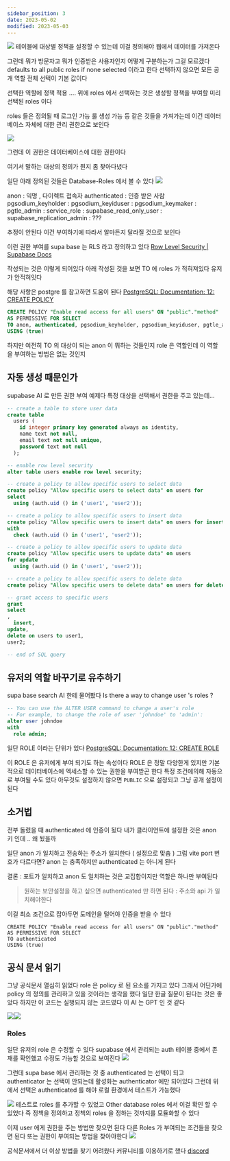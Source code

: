 ```yaml
---
sidebar_position: 3
date: 2023-05-02
modified: 2023-05-03
---
```


![](file/policies-1.png)
테이블에 대상별 정책을 설정할 수 있는데
이걸 정의해야 웹에서 데이터를 가져온다

그런데 뭐가 방문자고 뭐가 인증받은 사용자인지 어떻게 구분하는가
그걸 모르겠다
defaults to all public roles if none selected 이라고 한다
선택하지 않으면 모든 공개 역할 전체 선택이 기본 값이다

선택한 역할에 정책 적용 ....
위에 roles 에서 선택하는 것은 생성할 정책을 부여할 미리 선택된 roles 이다

roles 들은 정의될 때 로그인 가능 룰 생성 가능 등 같은 것들을 가져가는데
이건 데이터베이스 자체에 대한 관리 권한으로 보인다

![](file/policies-2.png)

그런데 이 권한은 데이터베이스에 대한 권한이다

여기서 말하는 대상의 정의가 뭔지 좀 찾아다녔다

일단 아래 정의된 것들은 Database-Roles 에서 볼 수 있다
![](file/policies.png)

anon : 익명 , 다이렉트 접속자
authenticated : 인증 받은 사람
pgsodium_keyholder :
pgsodium_keyiduser :
pgsodium_keymaker :
pgtle_admin :
service_role :
supabase_read_only_user :
supabase_replication_admin : ???

추정이 안된다 이건 부여하기에 따라서 알마든지 달라질 것으로 보인다

이런 권한 부여를 supa base 는 RLS 라고 정의하고 있다
[Row Level Security | Supabase Docs](https://supabase.com/docs/guides/auth/row-level-security)

작성되는 것은 이렇게 되어있다
아래 작성된 것을 보면 TO 에 roles 가 적혀져있다
유저가 안적혀잇다

해당 사항은 postgre 를 참고하면 도움이 된다
[PostgreSQL: Documentation: 12: CREATE POLICY](https://www.postgresql.org/docs/12/sql-createpolicy.html)

```sql
CREATE POLICY "Enable read access for all users" ON "public"."method"
AS PERMISSIVE FOR SELECT
TO anon, authenticated, pgsodium_keyholder, pgsodium_keyiduser, pgtle_admin, pgsodium_keymaker, service_role, supabase_read_only_user, supabase_replication_admin
USING (true)

```

하지만 여전히 TO 의 대상이 되는 anon 이 뭐하는 것들인지
role 은 역할인데 이 역할을 부여하는 방법은 없는 것인지

## 자동 생성 때문인가

supabase AI 로 만든 권한 부여 예제다
특정 대상을 선택해서 권한을 주고 있는데...

```sql
-- create a table to store user data
create table
  users (
    id integer primary key generated always as identity,
    name text not null,
    email text not null unique,
    password text not null
  );

-- enable row level security
alter table users enable row level security;

-- create a policy to allow specific users to select data
create policy "Allow specific users to select data" on users for
select
  using (auth.uid () in ('user1', 'user2'));

-- create a policy to allow specific users to insert data
create policy "Allow specific users to insert data" on users for insert
with
  check (auth.uid () in ('user1', 'user2'));

-- create a policy to allow specific users to update data
create policy "Allow specific users to update data" on users
for update
  using (auth.uid () in ('user1', 'user2'));

-- create a policy to allow specific users to delete data
create policy "Allow specific users to delete data" on users for delete using (auth.uid () in ('user1', 'user2'));

-- grant access to specific users
grant
select
,
  insert,
update,
delete on users to user1,
user2;

-- end of SQL query
```

## 유저의 역할 바꾸기로 유추하기

supa base search AI 한테 물어봤다
Is there a way to change user 's roles ?

```SQL
-- You can use the ALTER USER command to change a user's role
-- For example, to change the role of user 'johndoe' to 'admin':
alter user johndoe
with
  role admin;
```

일단 ROLE 이라는 단위가 있다
[PostgreSQL: Documentation: 12: CREATE ROLE](https://www.postgresql.org/docs/12/sql-createrole.html)

이 ROLE 은 유저에게 부여 되기도 하는 속성이다
ROLE 은 정말 다양한게 있지만 기본적으로 데이터베이스에 엑세스할 수 있는 권한을 부여받곤 한다
특정 조건에의해 자동으로 부여될 수도 있다
아무것도 설정하지 않으면 `PUBLIC` 으로 설정되고 그냥 공개 설정이 된다

## 소거법

전부 돌렸을 때 authenticated 에 인증이 됬다
내가 클라이언트에 설정한 것은 anon 키 인데 .. 왜 됬을까

일단 anon 가 일치하고 전송하는 주소가 일치한다 ( 설정으로 맞춤 )
그럼 vite port 번호가 다르다면?
anon 는 충족하지만 authenticated 는 아니게 된다

결론 : 포트가 일치하고 anon 도 일치하는 것은 교집합이지만 역할은 하나만 부여된다

> 원하는 보안설정을 하고 싶으면 authenticated 만 하면 된다 : 주소와 api 가 일치해야한다

이걸 최소 조건으로 잡아두면 도메인을 털어야 인증을 받을 수 있다

```tsx
CREATE POLICY "Enable read access for all users" ON "public"."method"
AS PERMISSIVE FOR SELECT
TO authenticated
USING (true)

```

## 공식 문서 읽기

그냥 공식문서 열심히 읽었다
role 은 policy 로 된 요소를 가지고 있다
그래서 어딘가에 policy 의 정의를 관리하고 있을 것이라는 생각을 했다
일단 한글 질문이 된다는 것은 좋았다
하지만 이 코드는 실행되지 않는 코드였다 이 AI 는 GPT 인 것 같다

![](file/policies-3.png)![](file/policies-4.png)

### Roles

일단 유저의 role 은 수정할 수 있다
supabase 에서 관리되는 auth 테이블 중에서 존재를 확인했고 수정도 가능할 것으로 보여진다
![](file/policies-5.png)

그런데
supa base 에서 관리하는 것 중
authenticated 는 선택이 되고
authenticator 는 선택이 안되는데 활성화는 authenticator 에만 되어있다
그런데 위에서 선택은 authenticated 를 해야 로컬 환경에서 테스트가 가능했다

![](file/policies-6.png)
테스트로 roles 를 추가할 수 있었고
Other database roles 에서 이걸 확인 할 수 있었다
즉 정책을 정의하고 정책의 roles 을 정하는 것까지를 모듈화할 수 있다

이제 user 에게 권한을 주는 방법만 찾으면 된다
다른 Roles 가 부여되는 조건들을 찾으면 된다
또는 권한이 부여되는 방법을 찾아야한다
![](file/policies-7.png)

공식문서에서 더 이상 방법을 찾기 어려웠다
커뮤니티를 이용하기로 했다
[discord](../discord/discord)
